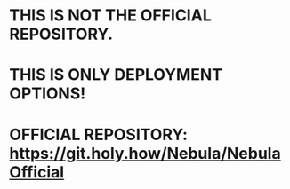   # THIS IS NOT THE OFFICIAL REPOSITORY. 
  # THIS IS ONLY DEPLOYMENT OPTIONS!
  # OFFICIAL REPOSITORY: https://git.holy.how/Nebula/NebulaOfficial
